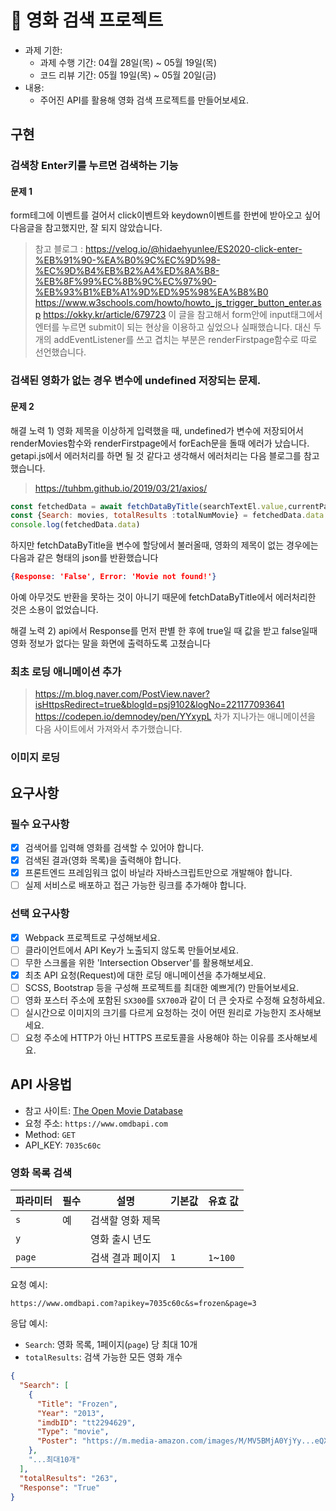 # 🎥 영화 검색 프로젝트

- 과제 기한:
  - 과제 수행 기간: 04월 28일(목) ~ 05월 19일(목)
  - 코드 리뷰 기간: 05월 19일(목) ~ 05월 20일(금)
- 내용:
  - 주어진 API를 활용해 영화 검색 프로젝트를 만들어보세요.

## 구현



### 검색창 Enter키를 누르면 검색하는 기능

#### 문제 1
form테그에 이벤트를 걸어서 click이벤트와 keydown이벤트를 한번에 받아오고 싶어 다음글을 참고했지만, 잘 되지 않았습니다. 
> 참고 블로그 : https://velog.io/@hidaehyunlee/ES2020-click-enter-%EB%91%90-%EA%B0%9C%EC%9D%98-%EC%9D%B4%EB%B2%A4%ED%8A%B8-%EB%8F%99%EC%8B%9C%EC%97%90-%EB%93%B1%EB%A1%9D%ED%95%98%EA%B8%B0
> https://www.w3schools.com/howto/howto_js_trigger_button_enter.asp
> https://okky.kr/article/679723
이 글을 참고해서 form안에 input태그에서 엔터를 누르면 submit이 되는 현상을 이용하고 싶었으나 실패했습니다. 
대신 두개의 addEventListener를 쓰고 겹치는 부분은 renderFirstpage함수로 따로 선언했습니다. 


### 검색된 영화가 없는 경우 변수에 undefined 저장되는 문제.
#### 문제 2

해결 노력 1) 영화 제목을 이상하게 입력했을 때, undefined가 변수에 저장되어서 renderMovies함수와 renderFirstpage에서 forEach문을 돌때 에러가 났습니다. getapi.js에서 에러처리를 하면 될 것 같다고 생각해서 에러처리는 다음 블로그를 참고했습니다. 
> https://tuhbm.github.io/2019/03/21/axios/

```js
const fetchedData = await fetchDataByTitle(searchTextEl.value,currentPage)
const {Search: movies, totalResults :totalNumMovie} = fetchedData.data
console.log(fetchedData.data)
```

하지만 fetchDataByTitle을 변수에 할당에서 불러올때, 영화의 제목이 없는 경우에는 다음과 같은 형태의 json를 반환했습니다 

```json
{Response: 'False', Error: 'Movie not found!'}
```
아예 아무것도 반환을 못하는 것이 아니기 때문에 fetchDataByTitle에서 에러처리한 것은 소용이 없었습니다. 

해결 노력 2) api에서 Response를 먼저 판별 한 후에 true일 때 값을 받고 false일때 영화 정보가 없다는 말을 화면에 출력하도록 고쳤습니다 


### 최초 로딩 애니메이션 추가 
> https://m.blog.naver.com/PostView.naver?isHttpsRedirect=true&blogId=psj9102&logNo=221177093641
> https://codepen.io/demnodey/pen/YYxypL
차가 지나가는 애니메이션을 다음 사이트에서 가져와서 추가했습니다.


### 이미지 로딩 




## 요구사항

### 필수 요구사항

- [x] 검색어를 입력해 영화를 검색할 수 있어야 합니다.
- [x] 검색된 결과(영화 목록)을 출력해야 합니다.
- [x] 프론트엔드 프레임워크 없이 바닐라 자바스크립트만으로 개발해야 합니다.
- [ ] 실제 서비스로 배포하고 접근 가능한 링크를 추가해야 합니다.

### 선택 요구사항

- [x] Webpack 프로젝트로 구성해보세요.
- [ ] 클라이언트에서 API Key가 노출되지 않도록 만들어보세요.
- [ ] 무한 스크롤을 위한 'Intersection Observer'를 활용해보세요.
- [x] 최초 API 요청(Request)에 대한 로딩 애니메이션을 추가해보세요.
- [ ] SCSS, Bootstrap 등을 구성해 프로젝트를 최대한 예쁘게(?) 만들어보세요.
- [ ] 영화 포스터 주소에 포함된 `SX300`를 `SX700`과 같이 더 큰 숫자로 수정해 요청하세요.
- [ ] 실시간으로 이미지의 크기를 다르게 요청하는 것이 어떤 원리로 가능한지 조사해보세요.
- [ ] 요청 주소에 HTTP가 아닌 HTTPS 프로토콜을 사용해야 하는 이유를 조사해보세요.

## API 사용법

- 참고 사이트: [The Open Movie Database](http://www.omdbapi.com/)
- 요청 주소: `https://www.omdbapi.com`
- Method: `GET`
- API_KEY: `7035c60c`

### 영화 목록 검색

파라미터 | 필수 | 설명 | 기본값 | 유효 값
--|--|--|--|--
`s` | 예 | 검색할 영화 제목 | |
`y` | | 영화 출시 년도 | |
`page` | | 검색 결과 페이지 | `1` | `1`~`100`

요청 예시:

```url
https://www.omdbapi.com?apikey=7035c60c&s=frozen&page=3
```

응답 예시:

- `Search`: 영화 목록, 1페이지(`page`) 당 최대 10개
- `totalResults`: 검색 가능한 모든 영화 개수

```json
{
  "Search": [
    {
      "Title": "Frozen",
      "Year": "2013",
      "imdbID": "tt2294629",
      "Type": "movie",
      "Poster": "https://m.media-amazon.com/images/M/MV5BMjA0YjYy...eQXVyNDg4NjY5OTQ@._V1_SX300.jpg"
    },
    "...최대10개"
  ],
  "totalResults": "263",
  "Response": "True"
}
```
